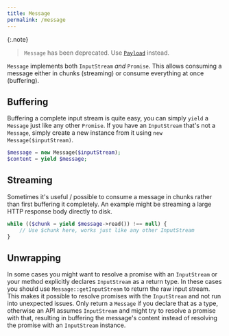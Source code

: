 ```yaml
---
title: Message
permalink: /message
---
```


{:.note}
> `Message` has been deprecated. Use [`Payload`](./payload.md) instead.

`Message` implements both `InputStream` _and_ `Promise`. This allows consuming a message either in chunks (streaming) or consume everything at once (buffering).

## Buffering

Buffering a complete input stream is quite easy, you can simply `yield` a `Message` just like any other `Promise`. If you have an `InputStream` that's not a `Message`, simply create a new instance from it using `new Message($inputStream)`.

```php
$message = new Message($inputStream);
$content = yield $message;
```

## Streaming

Sometimes it's useful / possible to consume a message in chunks rather than first buffering it completely. An example might be streaming a large HTTP response body directly to disk.

```php
while (($chunk = yield $message->read()) !== null) {
    // Use $chunk here, works just like any other InputStream
}
```

## Unwrapping

In some cases you might want to resolve a promise with an `InputStream` or your method explicitly declares `InputStream` as a return type. In these cases you should use `Message::getInputStream` to return the raw input stream. This makes it possible to resolve promises with the `InputStream` and not run into unexpected issues. Only return a `Message` if you declare that as a type, otherwise an API assumes `InputStream` and might try to resolve a promise with that, resulting in buffering the message's content instead of resolving the promise with an `InputStream` instance.
